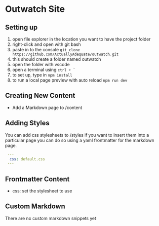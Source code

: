 # Outwatch Site

## Setting up

1. open file explorer in the location you want to have the project folder
2. right-click and open with git bash
3. paste in to the console `git clone https://github.com/ActuallyAdequate/outwatch.git`
4. this should create a folder named outwatch
5. open the folder with vscode
6. open a terminal using ``` ctrl + ` ```
7. to set up, type in `npm install`
8. to run a local page preview with auto reload `npm run dev`

## Creating New Content

- Add a Markdown page to /content

## Adding Styles

You can add css stylesheets to /styles if you want to insert them into a particular page you can do so using a yaml frontmatter for the markdown page.

```yaml
 ---
  css: default.css
 ---
```

## Frontmatter Content

- css: set the stylesheet to use

## Custom Markdown

There are no custom markdown snippets yet
